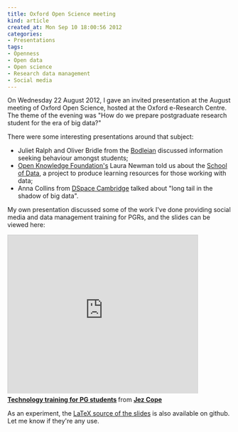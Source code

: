 ```yaml
---
title: Oxford Open Science meeting
kind: article
created_at: Mon Sep 10 18:00:56 2012
categories:
- Presentations
tags:
- Openness
- Open data
- Open science
- Research data management
- Social media
---
```


On Wednesday 22 August 2012, I gave an invited presentation at the August meeting of Oxford Open Science, hosted at the Oxford e-Research Centre. The theme of the evening was "How do we prepare postgraduate research student for the era of big data?"

There were some interesting presentations around that subject:

* Juliet Ralph and Oliver Bridle from the [Bodleian](http://www.bodleian.ox.ac.uk/bodley) discussed information seeking behaviour amongst students;
* [Open Knowledge Foundation's](http://okfn.org/) Laura Newman told us about the [School of Data](http://schoolofdata.org/), a project to produce learning resources for those working with data;
* Anna Collins from [DSpace Cambridge](http://www.dspace.cam.ac.uk/) talked about "long tail in the shadow of big data".

My own presentation discussed some of the work I've done providing social media and data management training for PGRs, and the slides can be viewed here:

<iframe src="http://www.slideshare.net/slideshow/embed_code/14237401" width="427" height="356" frameborder="0" marginwidth="0" marginheight="0" scrolling="no" style="border:1px solid #CCC;border-width:1px 1px 0;margin-bottom:5px" allowfullscreen> </iframe> <div style="margin-bottom:5px"> <strong> <a href="http://www.slideshare.net/jezcope/technology-training-for-pg-students" title="Technology training for PG students" target="_blank">Technology training for PG students</a> </strong> from <strong><a href="http://www.slideshare.net/jezcope" target="_blank">Jez Cope</a></strong> </div>

As an experiment, the [LaTeX source of the slides](http://github.com/jezcope/oxford-open-science-2012) is also available on github. Let me know if they're any use.
